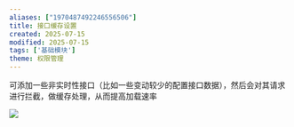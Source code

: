```yaml
---
aliases: ["1970487492246556506"]
title: 接口缓存设置
created: 2025-07-15
modified: 2025-07-15
tags: ['基础模块']
theme: 权限管理
---
```


可添加一些非实时性接口（比如一些变动较少的配置接口数据），然后会对其请求进行拦截，做缓存处理，从而提高加载速率

![](c74a04a595e75ecd8f95b972017215c7.jpg)